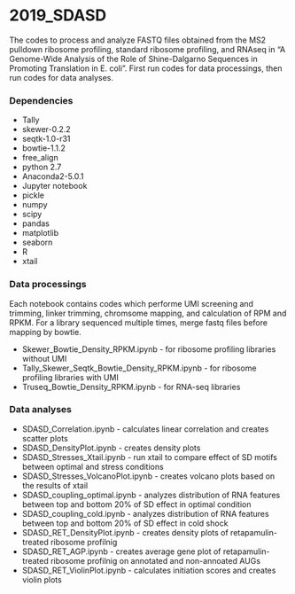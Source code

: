 # 2019_SDASD

The codes to process and analyze FASTQ files obtained from the MS2 pulldown ribosome profiling, standard ribosome profiling, and RNAseq in “A Genome-Wide Analysis of the Role of Shine-Dalgarno Sequences in Promoting Translation in E. coli”. First run codes for data processings, then run codes for data analyses.

### Dependencies
* Tally
* skewer-0.2.2
* seqtk-1.0-r31
* bowtie-1.1.2
* free_align
* python 2.7
* Anaconda2-5.0.1
* Jupyter notebook
* pickle
* numpy
* scipy
* pandas
* matplotlib
* seaborn
* R
* xtail

### Data processings
Each notebook contains codes which performe UMI screening and trimming, linker trimming, chromsome mapping, and calculation of RPM and RPKM. For a library sequenced multiple times, merge fastq files before mapping by bowtie. 
* Skewer_Bowtie_Density_RPKM.ipynb - for ribosome profiling libraries without UMI 
* Tally_Skewer_Seqtk_Bowtie_Density_RPKM.ipynb - for ribosome profiling libraries with UMI
* Truseq_Bowtie_Density_RPKM.ipynb - for RNA-seq libraries

### Data analyses
* SDASD_Correlation.ipynb - calculates linear correlation and creates scatter plots
* SDASD_DensityPlot.ipynb - creates density plots 
* SDASD_Stresses_Xtail.ipynb - run xtail to compare effect of SD motifs between optimal and stress conditions
* SDASD_Stresses_VolcanoPlot.ipynb - creates volcano plots based on the results of xtail
* SDASD_coupling_optimal.ipynb - analyzes distribution of RNA features between top and bottom 20% of SD effect in optimal condition 
* SDASD_coupling_cold.ipynb - analyzes distribution of RNA features between top and bottom 20% of SD effect in cold shock 
* SDASD_RET_DensityPlot.ipynb - creates density plots of retapamulin-treated ribosome profilnig
* SDASD_RET_AGP.ipynb - creates average gene plot of retapamulin-treated ribosome profilnig on annotated and non-annoated AUGs
* SDASD_RET_ViolinPlot.ipynb - calculates initiation scores and creates violin plots
